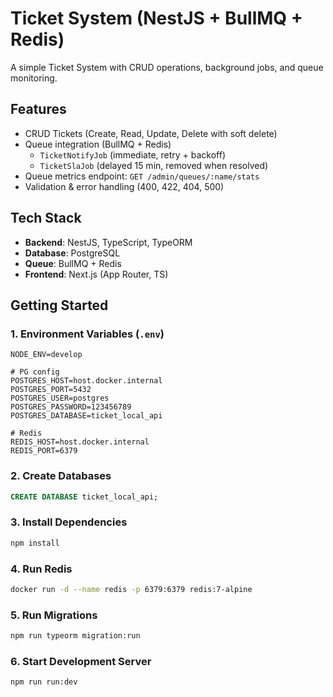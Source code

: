 # Ticket System (NestJS + BullMQ + Redis)

A simple Ticket System with CRUD operations, background jobs, and queue monitoring.

## Features

- CRUD Tickets (Create, Read, Update, Delete with soft delete)
- Queue integration (BullMQ + Redis)
  - `TicketNotifyJob` (immediate, retry + backoff)
  - `TicketSlaJob` (delayed 15 min, removed when resolved)
- Queue metrics endpoint: `GET /admin/queues/:name/stats`
- Validation & error handling (400, 422, 404, 500)

## Tech Stack

- **Backend**: NestJS, TypeScript, TypeORM
- **Database**: PostgreSQL
- **Queue**: BullMQ + Redis
- **Frontend**: Next.js (App Router, TS)

## Getting Started

### 1. Environment Variables (`.env`)

```env
NODE_ENV=develop

# PG config
POSTGRES_HOST=host.docker.internal
POSTGRES_PORT=5432
POSTGRES_USER=postgres
POSTGRES_PASSWORD=123456789
POSTGRES_DATABASE=ticket_local_api

# Redis
REDIS_HOST=host.docker.internal
REDIS_PORT=6379
```

### 2. Create Databases

```sql
CREATE DATABASE ticket_local_api;
```

### 3. Install Dependencies

```bash
npm install
```

### 4. Run Redis

```bash
docker run -d --name redis -p 6379:6379 redis:7-alpine
```

### 5. Run Migrations

```bash
npm run typeorm migration:run
```

### 6. Start Development Server

```bash
npm run run:dev
```
